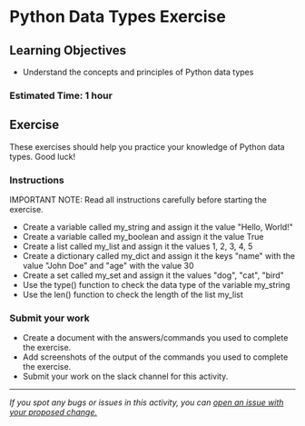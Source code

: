 # Python Data Types Exercise

## Learning Objectives
- Understand the concepts and principles of Python data types

### Estimated Time: 1 hour

## Exercise
These exercises should help you practice your knowledge of Python data types. Good luck!

### Instructions
IMPORTANT NOTE: Read all instructions carefully before starting the exercise.

- Create a variable called my_string and assign it the value "Hello, World!"
- Create a variable called my_boolean and assign it the value True
- Create a list called my_list and assign it the values 1, 2, 3, 4, 5
- Create a dictionary called my_dict and assign it the keys "name" with the value "John Doe" and "age" with the value 30
- Create a set called my_set and assign it the values "dog", "cat", "bird"
- Use the type() function to check the data type of the variable my_string
- Use the len() function to check the length of the list my_list

### Submit your work
- Create a document with the answers/commands you used to complete the exercise.
- Add screenshots of the output of the commands you used to complete the exercise.
- Submit your work on the slack channel for this activity.

------

_If you spot any bugs or issues in this activity, you can [open an issue with your proposed change.](https://github.com/cloudessencegithub/Acceler8/issues/new)_
